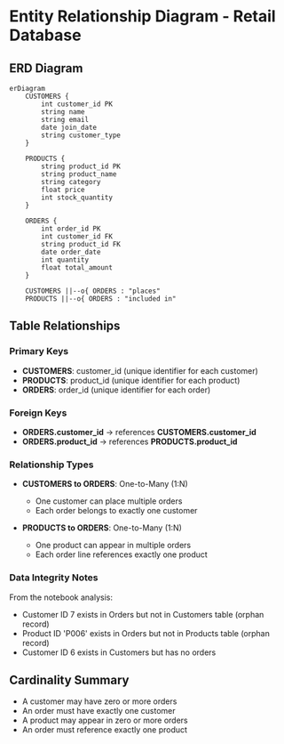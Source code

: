 # Entity Relationship Diagram - Retail Database

## ERD Diagram

```mermaid
erDiagram
    CUSTOMERS {
        int customer_id PK
        string name
        string email
        date join_date
        string customer_type
    }
    
    PRODUCTS {
        string product_id PK
        string product_name
        string category
        float price
        int stock_quantity
    }
    
    ORDERS {
        int order_id PK
        int customer_id FK
        string product_id FK
        date order_date
        int quantity
        float total_amount
    }
    
    CUSTOMERS ||--o{ ORDERS : "places"
    PRODUCTS ||--o{ ORDERS : "included in"
```

## Table Relationships

### Primary Keys
- **CUSTOMERS**: customer_id (unique identifier for each customer)
- **PRODUCTS**: product_id (unique identifier for each product)
- **ORDERS**: order_id (unique identifier for each order)

### Foreign Keys
- **ORDERS.customer_id** → references **CUSTOMERS.customer_id**
- **ORDERS.product_id** → references **PRODUCTS.product_id**

### Relationship Types
- **CUSTOMERS to ORDERS**: One-to-Many (1:N)
  - One customer can place multiple orders
  - Each order belongs to exactly one customer

- **PRODUCTS to ORDERS**: One-to-Many (1:N)
  - One product can appear in multiple orders
  - Each order line references exactly one product

### Data Integrity Notes
From the notebook analysis:
- Customer ID 7 exists in Orders but not in Customers table (orphan record)
- Product ID 'P006' exists in Orders but not in Products table (orphan record)
- Customer ID 6 exists in Customers but has no orders

## Cardinality Summary
- A customer may have zero or more orders
- An order must have exactly one customer
- A product may appear in zero or more orders
- An order must reference exactly one product